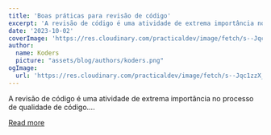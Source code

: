 ```yaml
---
title: 'Boas práticas para revisão de código'
excerpt: 'A revisão de código é uma atividade de extrema importância no processo de qualidade de código....'
date: '2023-10-02'
coverImage: 'https://res.cloudinary.com/practicaldev/image/fetch/s--Jqc1zzX_--/c_imagga_scale,f_auto,fl_progressive,h_420,q_auto,w_1000/https://dev-to-uploads.s3.amazonaws.com/uploads/articles/ovss2ljnnl2nng39d9z4.png'
author:
  name: Koders
  picture: "assets/blog/authors/koders.png"
ogImage:
  url: 'https://res.cloudinary.com/practicaldev/image/fetch/s--Jqc1zzX_--/c_imagga_scale,f_auto,fl_progressive,h_420,q_auto,w_1000/https://dev-to-uploads.s3.amazonaws.com/uploads/articles/ovss2ljnnl2nng39d9z4.png'
---
```


A revisão de código é uma atividade de extrema importância no processo de qualidade de código....

[Read more](https://dev.to/lorenalgm/boas-praticas-para-revisao-de-codigo-20la)
